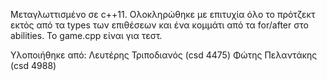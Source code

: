 Μεταγλωττισμένο σε c++11. Ολοκληρώθηκε με επιτυχία όλο το πρότζεκτ εκτός από τα types των επιθέσεων και ένα κομμάτι από τα for/after στο abilities. To game.cpp είναι για τεστ.

Υλοποιήθηκε από:
Λευτέρης Τριποδιανός (csd 4475)
Φώτης Πελαντάκης (csd 4988)